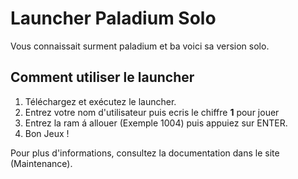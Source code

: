 # Launcher Paladium Solo

Vous connaissait surment paladium et ba voici sa version solo.

## Comment utiliser le launcher

1. Téléchargez et exécutez le launcher.
2. Entrez votre nom d'utilisateur puis ecris le chiffre **1** pour jouer
3. Entrez la ram á allouer (Exemple 1004) puis appuiez sur ENTER.
4. Bon Jeux !

Pour plus d'informations, consultez la documentation dans le site (Maintenance).


